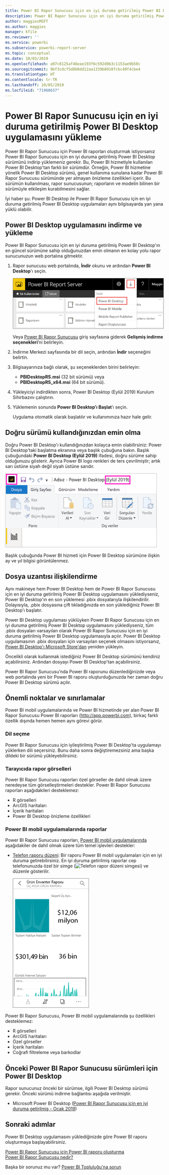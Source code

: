 ```yaml
---
title: Power BI Rapor Sunucusu için en iyi duruma getirilmiş Power BI Desktop uygulamasını yükleme
description: Power BI Rapor Sunucusu için en iyi duruma getirilmiş Power BI Desktop uygulamasını yüklemeyi öğrenin
author: maggiesMSFT
ms.author: maggies
manager: kfile
ms.reviewer: ''
ms.service: powerbi
ms.subservice: powerbi-report-server
ms.topic: conceptual
ms.date: 10/03/2019
ms.openlocfilehash: a97c8125af46eae193f6c592d0b3c1153ae9b50c
ms.sourcegitcommit: 9bf3cdcf5d8b8dd12aa1339b8910fcbc40f4cbe4
ms.translationtype: HT
ms.contentlocale: tr-TR
ms.lasthandoff: 10/05/2019
ms.locfileid: "71968637"
---
```

# <a name="install-power-bi-desktop-optimized-for-power-bi-report-server"></a>Power BI Rapor Sunucusu için en iyi duruma getirilmiş Power BI Desktop uygulamasını yükleme

Power BI Rapor Sunucusu için Power BI raporları oluşturmak istiyorsanız Power BI Rapor Sunucusu için en iyi duruma getirilmiş Power BI Desktop sürümünü indirip yüklemeniz gerekir. Bu, Power BI hizmetiyle kullanılan Power BI Desktop'tan farklı bir sürümdür. Örneğin, Power BI hizmetine yönelik Power BI Desktop sürümü, genel kullanıma sunulana kadar Power BI Rapor Sunucusu sürümünde yer almayan önizleme özellikleri içerir. Bu sürümün kullanılması, rapor sunucusunun; raporların ve modelin bilinen bir sürümüyle etkileşim kurabilmesini sağlar. 

İyi haber şu: Power BI Desktop ile Power BI Rapor Sunucusu için en iyi duruma getirilmiş Power BI Desktop uygulamaları aynı bilgisayarda yan yana yüklü olabilir.

## <a name="download-and-install-power-bi-desktop"></a>Power BI Desktop uygulamasını indirme ve yükleme

Power BI Rapor Sunucusu için en iyi duruma getirilmiş Power BI Desktop'ın en güncel sürümüne sahip olduğunuzdan emin olmanın en kolay yolu rapor sunucunuzun web portalına gitmektir.

1. Rapor sunucusu web portalında, **İndir** okunu ve ardından **Power BI Desktop**'ı seçin.

    ![Web portalından Power BI Desktop'ı indirme](media/install-powerbi-desktop/report-server-download-web-portal.png)

    Veya [Power BI Rapor Sunucusu](https://powerbi.microsoft.com/report-server/) giriş sayfasına giderek **Gelişmiş indirme seçenekleri**’ni belirleyin.

2. İndirme Merkezi sayfasında bir dil seçin, ardından **İndir** seçeneğini belirtin.

3. Bilgisayarınıza bağlı olarak, şu seçeneklerden birini belirleyin: 

    - **PBIDesktopRS.msi** (32 bit sürümü) veya
    - **PBIDesktopRS_x64.msi** (64 bit sürümü).

1. Yükleyiciyi indirdikten sonra, Power BI Desktop (Eylül 2019) Kurulum Sihirbazını çalıştırın.

2. Yüklemenin sonunda **Power BI Desktop’ı Başlat**’ı seçin.

    Uygulama otomatik olarak başlatılır ve kullanımınıza hazır hale gelir.

## <a name="verify-youre-using-the-correct-version"></a>Doğru sürümü kullandığınızdan emin olma
Doğru Power BI Desktop'ı kullandığınızdan kolayca emin olabilirsiniz: Power BI Desktop'taki başlatma ekranına veya başlık çubuğuna bakın. Başlık çubuğundaki **Power BI Desktop (Eylül 2019)** ifadesi, doğru sürüme sahip olduğunuzu gösterir. Ayrıca Power BI logo renkleri de ters çevrilmiştir; artık sarı üstüne siyah değil siyah üstüne sarıdır.

![Power BI Desktop Eylül 2019](media/install-powerbi-desktop/power-bi-report-server-desktop-sept-2019.png)

Başlık çubuğunda Power BI hizmeti için Power BI Desktop sürümüne ilişkin ay ve yıl bilgisi görüntülenmez.

## <a name="file-extension-association"></a>Dosya uzantısı ilişkilendirme
Aynı makineye hem Power BI Desktop hem de Power BI Rapor Sunucusu için en iyi duruma getirilmiş Power BI Desktop uygulamasını yüklediyseniz, Power BI Desktop'ın en son yüklemesi .pbix dosyalarıyla ilişkilendirilir. Dolayısıyla, .pbix dosyasına çift tıkladığınızda en son yüklediğiniz Power BI Desktop'ı başlatır.

Power BI Desktop uygulaması yüklüyken Power BI Rapor Sunucusu için en iyi duruma getirilmiş Power BI Desktop uygulamasını yüklediyseniz, tüm .pbix dosyaları varsayılan olarak Power BI Rapor Sunucusu için en iyi duruma getirilmiş Power BI Desktop uygulamasıyla açılır. Power BI Desktop uygulamasının .pbix dosyaları için varsayılan seçenek olmasını istiyorsanız, [Power BI Desktop'ı Microsoft Store'dan](http://aka.ms/pbidesktopstore) yeniden yükleyin.

Öncelikli olarak kullanmak istediğiniz Power BI Desktop sürümünü kendiniz açabilirsiniz. Ardından dosyayı Power BI Desktop'tan açabilirsiniz.

Power BI Rapor Sunucusu’nda Power BI raporunu düzenlediğinizde veya web portalında yeni bir Power BI raporu oluşturduğunuzda her zaman doğru Power BI Desktop sürümü açılır.

## <a name="considerations-and-limitations"></a>Önemli noktalar ve sınırlamalar

Power BI mobil uygulamalarında ve Power BI hizmetinde yer alan Power BI Rapor Sunucusu Power BI raporları (http://app.powerbi.com), birkaç farklı özellik dışında hemen hemen aynı görevi görür.

### <a name="selecting-a-language"></a>Dil seçme

Power BI Rapor Sunucusu için iyileştirilmiş Power BI Desktop'ta uygulamayı yüklerken dili seçersiniz. Bunu daha sonra değiştiremezsiniz ama başka dildeki bir sürümü yükleyebilirsiniz.

### <a name="report-visuals-in-a-browser"></a>Tarayıcıda rapor görselleri

Power BI Rapor Sunucusu raporları özel görseller de dahil olmak üzere neredeyse tüm görselleştirmeleri destekler. Power BI Rapor Sunucusu raporları aşağıdakileri desteklemez:

* R görselleri
* ArcGIS haritaları
* İçerik haritaları
* Power BI Desktop önizleme özellikleri

### <a name="reports-in-the-power-bi-mobile-apps"></a>Power BI mobil uygulamalarında raporlar

Power BI Rapor Sunucusu raporları, [Power BI mobil uygulamalarında](../consumer/mobile/mobile-apps-for-mobile-devices.md) aşağıdakiler de dahil olmak üzere tüm temel işlevleri destekler:

* [Telefon raporu düzeni](../desktop-create-phone-report.md): Bir raporu Power BI mobil uygulamaları için en iyi duruma getirebilirsiniz. En iyi duruma getirilmiş raporlar cep telefonunuzda özel bir simge (![Telefon rapor düzeni simgesi](media/install-powerbi-desktop/power-bi-rs-mobile-optimized-icon.png)) ve düzenle gösterilir.
  
    ![Telefonlar için en iyi duruma getirilmiş rapor](media/install-powerbi-desktop/power-bi-rs-mobile-optimized-report.png)

Power BI Rapor Sunucusu, Power BI mobil uygulamalarında şu özellikleri desteklemez:

* R görselleri
* ArcGIS haritaları
* Özel görseller
* İçerik haritaları
* Coğrafi filtreleme veya barkodlar

## <a name="power-bi-desktop-for-earlier-versions-of-power-bi-report-server"></a>Önceki Power BI Rapor Sunucusu sürümleri için Power BI Desktop

Rapor sunucunuz önceki bir sürümse, ilgili Power BI Desktop sürümü gerekir. Önceki sürümü indirme bağlantısı aşağıda verilmiştir.

- Microsoft Power BI Desktop ([Power BI Rapor Sunucusu için en iyi duruma getirilmiş - Ocak 2019](https://go.microsoft.com/fwlink/?linkid=2055039))

## <a name="next-steps"></a>Sonraki adımlar

Power BI Desktop uygulamasını yüklediğinizde göre Power BI raporu oluşturmaya başlayabilirsiniz.

[Power BI Rapor Sunucusu için Power BI raporu oluşturma](quickstart-create-powerbi-report.md)  
[Power BI Rapor Sunucusu nedir?](get-started.md)

Başka bir sorunuz mu var? [Power BI Topluluğu'na sorun](https://community.powerbi.com/)
